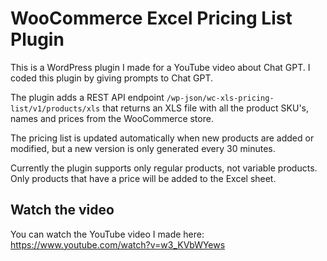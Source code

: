 # WooCommerce Excel Pricing List Plugin

This is a WordPress plugin I made for a YouTube video about Chat GPT. I coded this plugin by giving prompts to Chat GPT.

The plugin adds a REST API endpoint `/wp-json/wc-xls-pricing-list/v1/products/xls` that returns an XLS file with all the product SKU's, names and prices from the WooCommerce store.

The pricing list is updated automatically when new products are added or modified, but a new version is only generated every 30 minutes.

Currently the plugin supports only regular products, not variable products. Only products that have a price will be added to the Excel sheet.

## Watch the video

You can watch the YouTube video I made here: https://www.youtube.com/watch?v=w3_KVbWYews
